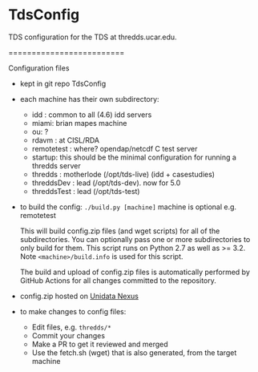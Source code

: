 TdsConfig
=========

TDS configuration for the TDS at thredds.ucar.edu.

=========================

Configuration files

- kept in git repo TdsConfig

- each machine has their own subdirectory:
  - idd : common to all (4.6) idd servers
  - miami: brian mapes machine
  - ou: ?
  - rdavm : at CISL/RDA
  - remotetest : where? opendap/netcdf C test server
  - startup: this should be the minimal configuration for running a thredds server
  - thredds : motherlode (/opt/tds-live) (idd + casestudies)
  - threddsDev : lead (/opt/tds-dev). now for 5.0
  - threddsTest : lead (/opt/tds-test)

- to build the config:
   `./build.py [machine]` machine is optional e.g. remotetest

   This will build config.zip files (and wget scripts) for all of the subdirectories.
   You can optionally pass one or more subdirectories to only build for them.
   This script runs on Python 2.7 as well as >= 3.2.
   Note `<machine>/build.info` is used for this script.

   The build and upload of config.zip files is automatically performed by GitHub Actions for
   all changes committed to the repository.

- config.zip hosted on [Unidata Nexus](https://artifacts.unidata.ucar.edu/#browse/browse:downloads-tds-config)

- to make changes to config files:
  - Edit files, e.g. `thredds/*`
  - Commit your changes
  - Make a PR to get it reviewed and merged
  - Use the fetch.sh (wget) that is also generated, from the target machine
